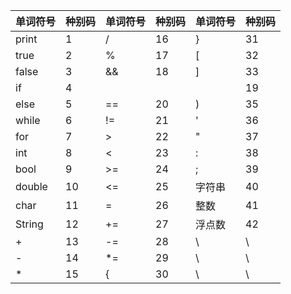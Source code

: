 单词符号 | 种别码 | 单词符号 | 种别码 | 单词符号 | 种别码
---|---|---|---|---|---
print | 1 | / | 16 | } | 31
true | 2 | % | 17 | [ | 32
false | 3 | && | 18 | ] | 33
if | 4 | || | 19 | ( | 34
else | 5 | == | 20 | ) | 35
while | 6 | != | 21 | ' | 36
for | 7 | > | 22 | " | 37
int | 8 | < | 23 | : | 38
bool | 9 | >= | 24 | ; |39
double | 10 | <= | 25 | 字符串 | 40
char | 11 | = | 26 | 整数 | 41
String | 12 | += | 27 | 浮点数 | 42
+ | 13 | -= | 28 | \ | \ 
- | 14 | *= | 29 | \ | \ 
* | 15 | { | 30 | \ | \ 
